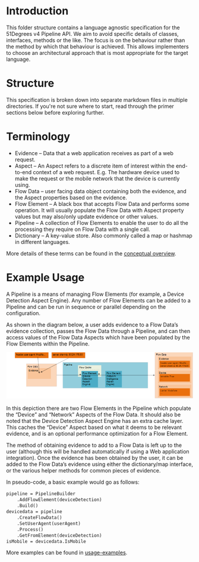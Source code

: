 # Introduction

This folder structure contains a language agnostic specification for the 51Degrees v4 Pipeline API. 
We aim to avoid specific details of classes, interfaces, methods or the like. The focus is on the behaviour rather than the method by which that behaviour is achieved. This allows implementers to choose an architectural approach that is most appropriate for the target language.

# Structure

This specification is broken down into separate markdown files in multiple directories.
If you're not sure where to start, read through the primer sections below before exploring further.

# Terminology

-   Evidence – Data that a web application receives as part of a web request.
-   Aspect – An Aspect refers to a discrete item of interest within the end-to-end context of a web request. E.g. The hardware device used to make the request or the mobile network that the device is currently using.
-   Flow Data – user facing data object containing both the evidence, and the Aspect properties based on the evidence.
-   Flow Element – A black box that accepts Flow Data and performs some operation. It will usually populate the Flow Data with Aspect property values but may also/only update evidence or other values.
-   Pipeline – A collection of Flow Elements to enable the user to do all the processing they require on Flow Data with a single call.
-   Dictionary – A key-value store. Also commonly called a map or hashmap in different languages.

More details of these terms can be found in the [conceptual overview](conceptual-overview.md).

# Example Usage

A Pipeline is a means of managing Flow Elements (for example, a Device Detection Aspect Engine). Any number of Flow Elements can be added to a Pipeline and can be run in sequence or parallel depending on the configuration.

As shown in the diagram below, a user adds evidence to a Flow Data’s evidence collection, passes the Flow Data through a Pipeline, and can then access values of the Flow Data Aspects which have been populated by the Flow Elements within the Pipeline.

![Pipeline diagram](images/pipeline.png)

In this depiction there are two Flow Elements in the Pipeline which populate the “Device” and “Network” Aspects of the Flow Data. It should also be noted that the Device Detection Aspect Engine has an extra cache layer. This caches the “Device” Aspect based on what it deems to be relevant evidence, and is an optional performance optimization for a Flow Element.

The method of obtaining evidence to add to a Flow Data is left up to the user (although this will be handled automatically if using a Web application integration). Once the evidence has been obtained by the user, it can be added to the Flow Data’s evidence using either the dictionary/map interface, or the various helper methods for common pieces of evidence.

In pseudo-code, a basic example would go as follows:

```
pipeline = PipelineBuilder
    .AddFlowElement(deviceDetection)
    .Build()
devicedata = pipeline
    .CreateFlowData()
    .SetUserAgent(userAgent)
    .Process()
    .GetFromElement(deviceDetection)
isMobile = devicedata.IsMobile
```

More examples can be found in [usage-examples](usage-examples.md).